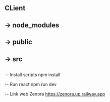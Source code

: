 ## CLient
## -> node_modules
## -> public
## -> src
## 


--  Install scripts
    npm install

--  Run react
    npm run dev

--  Link web Zenora
    https://zenora.up.railway.app

